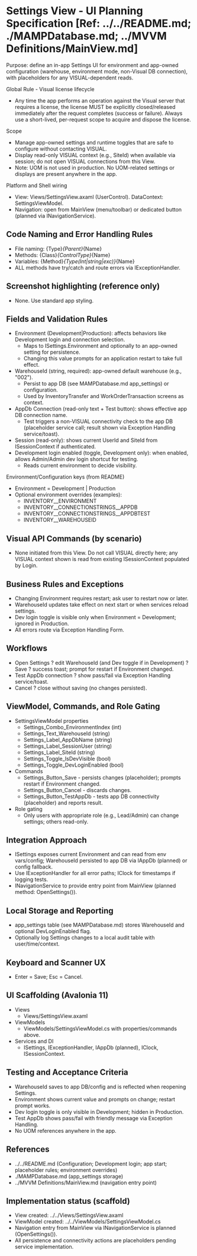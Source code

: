 # Settings View - UI Planning Specification [Ref: ../../README.md; ./MAMPDatabase.md; ../MVVM Definitions/MainView.md]

Purpose: define an in-app Settings UI for environment and app-owned configuration (warehouse, environment mode, non-Visual DB connection), with placeholders for any VISUAL-dependent reads.

Global Rule - Visual license lifecycle
- Any time the app performs an operation against the Visual server that requires a license, the license MUST be explicitly closed/released immediately after the request completes (success or failure). Always use a short-lived, per-request scope to acquire and dispose the license.

Scope
- Manage app-owned settings and runtime toggles that are safe to configure without contacting VISUAL.
- Display read-only VISUAL context (e.g., SiteId) when available via session; do not open VISUAL connections from this View.
- Note: UOM is not used in production. No UOM-related settings or displays are present anywhere in the app.

Platform and Shell wiring
- View: Views/SettingsView.axaml (UserControl). DataContext: SettingsViewModel.
- Navigation: open from MainView (menu/toolbar) or dedicated button (planned via INavigationService).

## Code Naming and Error Handling Rules
- File naming: {Type}_{Parent}_{Name}
- Methods: {Class}_{ControlType}_{Name}
- Variables: {Method}_{Type(Int|string|exc)}_{Name}
- ALL methods have try/catch and route errors via IExceptionHandler.

## Screenshot highlighting (reference only)
- None. Use standard app styling.

## Fields and Validation Rules
- Environment (Development|Production): affects behaviors like Development login and connection selection.
  - Maps to ISettings.Environment and optionally to an app-owned setting for persistence.
  - Changing this value prompts for an application restart to take full effect.
- WarehouseId (string, required): app-owned default warehouse (e.g., "002").
  - Persist to app DB (see MAMPDatabase.md app_settings) or configuration.
  - Used by InventoryTransfer and WorkOrderTransaction screens as context.
- AppDb Connection (read-only text + Test button): shows effective app DB connection name.
  - Test triggers a non-VISUAL connectivity check to the app DB (placeholder service call; result shown via Exception Handling service/toast).
- Session (read-only): shows current UserId and SiteId from ISessionContext if authenticated.
- Development login enabled (toggle, Development only): when enabled, allows Admin/Admin dev login shortcut for testing.
  - Reads current environment to decide visibility.

Environment/Configuration keys (from README)
- Environment = Development | Production
- Optional environment overrides (examples):
  - INVENTORY__ENVIRONMENT
  - INVENTORY__CONNECTIONSTRINGS__APPDB
  - INVENTORY__CONNECTIONSTRINGS__APPDBTEST
  - INVENTORY__WAREHOUSEID

## Visual API Commands (by scenario)
- None initiated from this View. Do not call VISUAL directly here; any VISUAL context shown is read from existing ISessionContext populated by Login.

## Business Rules and Exceptions
- Changing Environment requires restart; ask user to restart now or later.
- WarehouseId updates take effect on next start or when services reload settings.
- Dev login toggle is visible only when Environment = Development; ignored in Production.
- All errors route via Exception Handling Form.

## Workflows
- Open Settings ? edit WarehouseId (and Dev toggle if in Development) ? Save ? success toast; prompt for restart if Environment changed.
- Test AppDb connection ? show pass/fail via Exception Handling service/toast.
- Cancel ? close without saving (no changes persisted).

## ViewModel, Commands, and Role Gating
- SettingsViewModel properties
  - Settings_Combo_EnvironmentIndex (int)
  - Settings_Text_WarehouseId (string)
  - Settings_Label_AppDbName (string)
  - Settings_Label_SessionUser (string)
  - Settings_Label_SiteId (string)
  - Settings_Toggle_IsDevVisible (bool)
  - Settings_Toggle_DevLoginEnabled (bool)
- Commands
  - Settings_Button_Save - persists changes (placeholder); prompts restart if Environment changed.
  - Settings_Button_Cancel - discards changes.
  - Settings_Button_TestAppDb - tests app DB connectivity (placeholder) and reports result.
- Role gating
  - Only users with appropriate role (e.g., Lead/Admin) can change settings; others read-only.

## Integration Approach
- ISettings exposes current Environment and can read from env vars/config; WarehouseId persisted to app DB via IAppDb (planned) or config fallback.
- Use IExceptionHandler for all error paths; IClock for timestamps if logging tests.
- INavigationService to provide entry point from MainView (planned method: OpenSettings()).

## Local Storage and Reporting
- app_settings table (see MAMPDatabase.md) stores WarehouseId and optional DevLoginEnabled flag.
- Optionally log Settings changes to a local audit table with user/time/context.

## Keyboard and Scanner UX
- Enter = Save; Esc = Cancel.

## UI Scaffolding (Avalonia 11)
- Views
  - Views/SettingsView.axaml
- ViewModels
  - ViewModels/SettingsViewModel.cs with properties/commands above.
- Services and DI
  - ISettings, IExceptionHandler, IAppDb (planned), IClock, ISessionContext.

## Testing and Acceptance Criteria
- WarehouseId saves to app DB/config and is reflected when reopening Settings.
- Environment shows current value and prompts on change; restart prompt works.
- Dev login toggle is only visible in Development; hidden in Production.
- Test AppDb shows pass/fail with friendly message via Exception Handling.
- No UOM references anywhere in the app.

## References
- ../../README.md (Configuration; Development login; app start; placeholder rules; environment overrides)
- ./MAMPDatabase.md (app_settings storage)
- ../MVVM Definitions/MainView.md (navigation entry point)

## Implementation status (scaffold)
- View created: ../../Views/SettingsView.axaml
- ViewModel created: ../../ViewModels/SettingsViewModel.cs
- Navigation entry from MainView via INavigationService is planned (OpenSettings()).
- All persistence and connectivity actions are placeholders pending service implementation.
